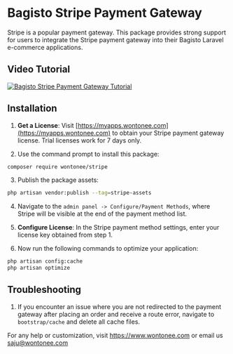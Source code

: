 # Bagisto Stripe Payment Gateway
Stripe is a popular payment gateway. This package provides strong support for users to integrate the Stripe payment gateway into their Bagisto Laravel e-commerce applications.

## Video Tutorial

[![Bagisto Stripe Payment Gateway Tutorial](https://img.youtube.com/vi/8GnASKq4-PI/maxresdefault.jpg)](https://www.youtube.com/watch?v=8GnASKq4-PI)

## Installation
1. **Get a License**: Visit [https://myapps.wontonee.com](https://myapps.wontonee.com) to obtain your Stripe payment gateway license. Trial licenses work for 7 days only.

2. Use the command prompt to install this package:
```sh
composer require wontonee/stripe
```

3. Publish the package assets:
```sh
php artisan vendor:publish --tag=stripe-assets
```

4. Navigate to the `admin panel -> Configure/Payment Methods`, where Stripe will be visible at the end of the payment method list.

5. **Configure License**: In the Stripe payment method settings, enter your license key obtained from step 1.

6. Now run the following commands to optimize your application:
```sh
php artisan config:cache
php artisan optimize
```


## Troubleshooting

1. If you encounter an issue where you are not redirected to the payment gateway after placing an order and receive a route error, navigate to `bootstrap/cache` and delete all cache files.


For any help or customization, visit <https://www.wontonee.com> or email us <saju@wontonee.com>
